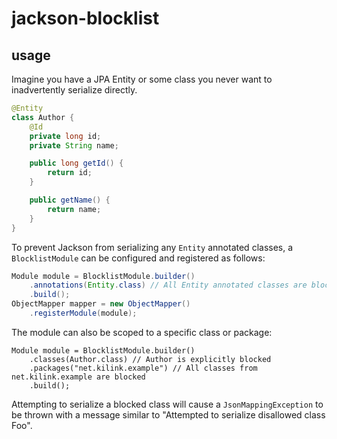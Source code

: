 # jackson-blocklist

## usage

Imagine you have a JPA Entity or some class you never want to inadvertently serialize directly.

```java
@Entity
class Author {
    @Id
    private long id;
    private String name;

    public long getId() {
        return id;
    }

    public getName() {
        return name;
    }
}
```

To prevent Jackson from serializing any `Entity` annotated classes, a `BlocklistModule` can be configured and registered as follows:

```java
Module module = BlocklistModule.builder()
    .annotations(Entity.class) // All Entity annotated classes are blocked
    .build();
ObjectMapper mapper = new ObjectMapper()
    .registerModule(module);
```
The module can also be scoped to a specific class or package:

```
Module module = BlocklistModule.builder()
    .classes(Author.class) // Author is explicitly blocked
    .packages("net.kilink.example") // All classes from net.kilink.example are blocked
    .build();
```
Attempting to serialize a blocked class will cause a `JsonMappingException` to be thrown with a message similar to "Attempted to serialize disallowed class Foo".